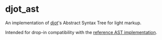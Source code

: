 # djot_ast

An implementation of [djot](https://djot.net/)'s Abstract Syntax Tree for light markup.

Intended for drop-in compatibility with the [reference AST implementation](https://github.com/jgm/djot.js/blob/main/src/ast.ts).
